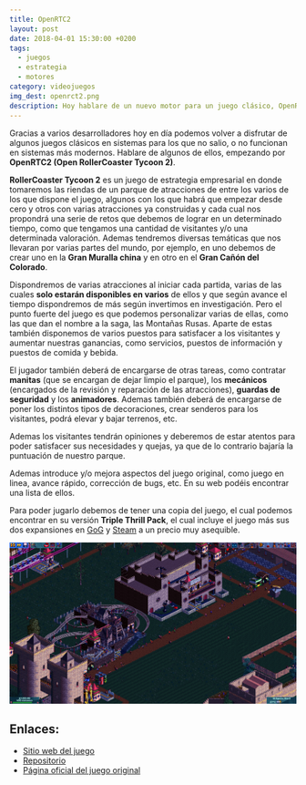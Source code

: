 ```yaml
---
title: OpenRTC2
layout: post
date: 2018-04-01 15:30:00 +0200
tags:
  - juegos
  - estrategia
  - motores
category: videojuegos
img_dest: openrct2.png
description: Hoy hablare de un nuevo motor para un juego clásico, OpenRTC2 (Open RollerCoaster Tycoon 2), un simulador de parques de atracciones.
---
```


Gracias a varios desarrolladores hoy en día podemos volver a disfrutar de algunos juegos clásicos en sistemas para los que no salio, o no funcionan en sistemas más modernos. Hablare de algunos de ellos, empezando por **OpenRTC2 (Open RollerCoaster Tycoon 2)**.

**RollerCoaster Tycoon 2** es un juego de estrategia empresarial en donde tomaremos las riendas de un parque de atracciones de entre los varios de los que dispone el juego, algunos con los que habrá que empezar desde cero y otros con varias atracciones ya construidas y cada cual nos propondrá una serie de retos que debemos de lograr en un determinado tiempo, como que tengamos una cantidad de visitantes y/o una determinada valoración. Ademas tendremos diversas temáticas que nos llevaran por varias partes del mundo, por ejemplo, en uno debemos de crear uno en la **Gran Muralla china** y en otro en el **Gran Cañón del Colorado**.

Dispondremos de varias atracciones al iniciar cada partida, varias de las cuales **solo estarán disponibles en varios** de ellos y que según avance el tiempo dispondremos de más según invertimos en investigación. Pero el punto fuerte del juego es que podemos personalizar varias de ellas, como las que dan el nombre a la saga, las Montañas Rusas. Aparte de estas también disponemos de varios puestos para satisfacer a los visitantes y aumentar nuestras ganancias, como servicios, puestos de información y puestos de comida y bebida.

El jugador también deberá de encargarse de otras tareas, como contratar **manitas** (que se encargan de dejar limpio el parque), los **mecánicos** (encargados de la revisión y reparación de las atracciones), **guardas de seguridad** y los **animadores**. Ademas también deberá de encargarse de poner los distintos tipos de decoraciones, crear senderos para los visitantes, podrá elevar y bajar terrenos, etc.

Ademas los visitantes tendrán opiniones y deberemos de estar atentos para poder satisfacer sus necesidades y quejas, ya que de lo contrario bajaría la puntuación de nuestro parque.

Ademas introduce y/o mejora aspectos del juego original, como juego en linea, avance rápido, corrección de bugs, etc. En su web podéis encontrar una lista de ellos.

Para poder jugarlo debemos de tener una copia del juego, el cual podemos encontrar en su versión **Triple Thrill Pack**, el cual incluye el juego más sus dos expansiones en [GoG](https://www.gog.com/game/rollercoaster_tycoon_2) y [Steam](http://store.steampowered.com/app/285330/RollerCoaster_Tycoon_2_Triple_Thrill_Pack/) a un precio muy asequible.

![Pantalla de juego](/img/juegos/openrct2-pantalla.png)

## Enlaces:
* [Sitio web del juego](http://openrct2.org/)
* [Repositorio](http://github.com/OpenRCT2/OpenRCT2)
* [Página oficial del juego original](http://www.rollercoastertycoon.com/rollercoaster-tycoon-2-triple-thrill-pack/)
